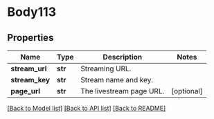# Body113

## Properties
Name | Type | Description | Notes
------------ | ------------- | ------------- | -------------
**stream_url** | **str** | Streaming URL. | 
**stream_key** | **str** | Stream name and key. | 
**page_url** | **str** | The livestream page URL. | [optional] 

[[Back to Model list]](../README.md#documentation-for-models) [[Back to API list]](../README.md#documentation-for-api-endpoints) [[Back to README]](../README.md)

